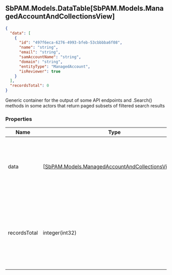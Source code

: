 
<h2 id="tocS_SbPAM.Models.DataTable[SbPAM.Models.ManagedAccountAndCollectionsView]">SbPAM.Models.DataTable[SbPAM.Models.ManagedAccountAndCollectionsView]</h2>

<a id="schemasbpam.models.datatable[sbpam.models.managedaccountandcollectionsview]"></a>
<a id="schema_SbPAM.Models.DataTable[SbPAM.Models.ManagedAccountAndCollectionsView]"></a>
<a id="tocSsbpam.models.datatable[sbpam.models.managedaccountandcollectionsview]"></a>
<a id="tocssbpam.models.datatable[sbpam.models.managedaccountandcollectionsview]"></a>

```json
{
  "data": [
    {
      "id": "497f6eca-6276-4993-bfeb-53cbbbba6f08",
      "name": "string",
      "email": "string",
      "samAccountName": "string",
      "domain": "string",
      "entityType": "ManagedAccount",
      "isReviewer": true
    }
  ],
  "recordsTotal": 0
}

```

Generic container for the output of some API endpoints and .Search() 
methods in some actors that return paged subsets of filtered search results

### Properties

|Name|Type|Required|Restrictions|Description|
|---|---|---|---|---|
|data|[[SbPAM.Models.ManagedAccountAndCollectionsView](../Models/sbpam.models.managedaccountandcollectionsview.md)]¦null|false|none|A subset of the filtered, sorted, and paged (e.g., rows 30 - 39 of <br>589 found) search results|
|recordsTotal|integer(int32)|false|none|What is the total count of search results that .DataRows may only <br>be a paged subset of (e.g., rows 30 - 39 of 589 found)|


